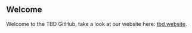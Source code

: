 ## Welcome

Welcome to the TBD GitHub, take a look at our website here: [tbd.website](https://www.tbd.website/).
